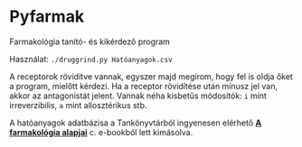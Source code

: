 # Pyfarmak
Farmakológia tanító- és kikérdező program

Használat: `./druggrind.py Hatóanyagok.csv`

A receptorok rövidítve vannak, egyszer majd megírom, hogy fel is oldja őket a program, mielőtt kérdezi. Ha a receptor rövidítése után mínusz jel van, akkor az antagonistát jelent. Vannak néha kisbetűs módosítók: `i` mint irreverzibilis, `a` mint allosztérikus stb.

A hatóanyagok adatbázisa a Tankönyvtárból ingyenesen elérhető **[A farmakológia alapjai][1]** c. e-bookból lett kimásolva.

[1]: http://www.tankonyvtar.hu/hu/tartalom/tamop425/2011_0001_524_Farmakologia/adatok.html
